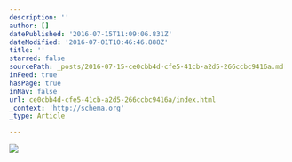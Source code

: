 ```yaml
---
description: ''
author: []
datePublished: '2016-07-15T11:09:06.831Z'
dateModified: '2016-07-01T10:46:46.888Z'
title: ''
starred: false
sourcePath: _posts/2016-07-15-ce0cbb4d-cfe5-41cb-a2d5-266ccbc9416a.md
inFeed: true
hasPage: true
inNav: false
url: ce0cbb4d-cfe5-41cb-a2d5-266ccbc9416a/index.html
_context: 'http://schema.org'
_type: Article

---
```

![](https://the-grid-user-content.s3-us-west-2.amazonaws.com/dcdaa7d6-5e5f-4f01-81cd-175ef8dece44.jpg)